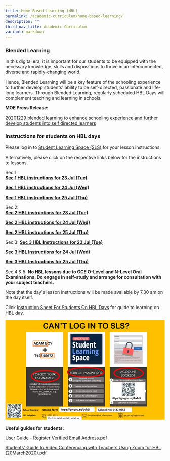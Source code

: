 ```yaml
---
title: Home Based Learning (HBL)
permalink: /academic-curriculum/home-based-learning/
description: ""
third_nav_title: Academic Curriculum
variant: markdown
---
```

### Blended Learning

In this digital era, it is important for our students to be equipped with the necessary knowledge, skills and dispositions to thrive in an interconnected, diverse and rapidly-changing world.

Hence, Blended Learning will be a key feature of the schooling experience to further develop students' ability to be self-directed, passionate and life-long learners. Through Blended Learning, regularly scheduled HBL Days will complement teaching and learning in schools. 

**MOE Press Release:**

[20201229 blended learning to enhance schooling experience and further develop students into self directed learners](https://www.moe.gov.sg/news/press-releases/20201229-blended-learning-to-enhance-schooling-experience-and-further-develop-students-into-self-directed-learners)

### Instructions for students on HBL days

Please log in to [Student Learning Space (SLS)](https://vle.learning.moe.edu.sg/login) for your lesson instructions.

Alternatively, please click on the respective links below for the instructions to lessons.

Sec 1:  
**[Sec 1 HBL instructions for 23 Jul (Tue)](https://docs.google.com/spreadsheets/d/e/2PACX-1vS18eKvq_5X1hMJlUBXS_d0RNK6GP1g-S-eQr4UYoYpOQrNLQevIhWdmpy1X5dpVArRihsM06nLpmRS/pubhtml?gid=731550866&amp;single=true)**

**[Sec 1 HBL instructions for 24 Jul (Wed)](https://docs.google.com/spreadsheets/d/e/2PACX-1vS18eKvq_5X1hMJlUBXS_d0RNK6GP1g-S-eQr4UYoYpOQrNLQevIhWdmpy1X5dpVArRihsM06nLpmRS/pubhtml?gid=1166053677&amp;single=true)**

**[Sec 1 HBL instructions for 25 Jul (Thu)](https://docs.google.com/spreadsheets/d/e/2PACX-1vS18eKvq_5X1hMJlUBXS_d0RNK6GP1g-S-eQr4UYoYpOQrNLQevIhWdmpy1X5dpVArRihsM06nLpmRS/pubhtml?gid=2049866155&amp;single=true)**

Sec 2:  
**[Sec 2 HBL instructions for 23 Jul (Tue)](https://docs.google.com/spreadsheets/d/e/2PACX-1vRq8rc0z_Ww76rI8Pz82L_VIva0m43eoFODZuSrV6exdYUQbpqh11DhIG1fExZrAe10kzy7T9hYiF-R/pubhtml?gid=1718145121&amp;single=true)**

**[Sec 2 HBL instructions for 24 Jul (Wed)](https://docs.google.com/spreadsheets/d/e/2PACX-1vRq8rc0z_Ww76rI8Pz82L_VIva0m43eoFODZuSrV6exdYUQbpqh11DhIG1fExZrAe10kzy7T9hYiF-R/pubhtml?gid=2119547491&amp;single=true)**

**[Sec 2 HBL instructions for 25 Jul (Thu)](https://docs.google.com/spreadsheets/d/e/2PACX-1vRq8rc0z_Ww76rI8Pz82L_VIva0m43eoFODZuSrV6exdYUQbpqh11DhIG1fExZrAe10kzy7T9hYiF-R/pubhtml?gid=1218198702&amp;single=true)**

Sec 3: 
**[Sec 3 HBL Instructions for 23 Jul (Tue)](https://docs.google.com/spreadsheets/d/e/2PACX-1vS6bQZzvEnsgyYgOgOHz85YDzPF5pKHEQ4KegnrxN9F80TwUX2bQnA9rXXX75KtA-Ohh-onWizFOzad/pubhtml?gid=1876706770&amp;single=true)**

**[Sec 3 HBL Instructions for 24 Jul (Wed)](https://docs.google.com/spreadsheets/d/e/2PACX-1vS6bQZzvEnsgyYgOgOHz85YDzPF5pKHEQ4KegnrxN9F80TwUX2bQnA9rXXX75KtA-Ohh-onWizFOzad/pubhtml?gid=2100966171&amp;single=true)**

**[Sec 3 HBL Instructions for 25 Jul (Thu)](https://docs.google.com/spreadsheets/d/e/2PACX-1vS6bQZzvEnsgyYgOgOHz85YDzPF5pKHEQ4KegnrxN9F80TwUX2bQnA9rXXX75KtA-Ohh-onWizFOzad/pubhtml?gid=214647844&amp;single=true)**

Sec 4 &amp; 5: **No HBL lessons due to GCE O-Level and N-Level Oral Examinations. Do engage in self-study and arrange for consultation with your subject teachers.**

Note that the day's lesson instructions will be made available by 7.30 am on the day itself.

Click [Instruction Sheet For Students On HBL Days](/files/Instruction%20Sheet%20for%20Students_BV.pdf) for guide to learning on HBL day.

![Student Learning Space support](/images/SLS%20suppt.jpg)

**Useful guides for students:**

[User Guide - Register Verified Email Address.pdf](/files/User%20Guide%20-%20Register%20Verified%20Email%20Address.pdf) <br>

[Students' Guide to Video Conferencing with Teachers Using Zoom for HBL (20March2020).pdf](/files/Students'%20Guide%20to%20Video%20Conferencing%20with%20Teachers%20Using%20Zoom%20for%20HBL%20(20March2020).pdf)